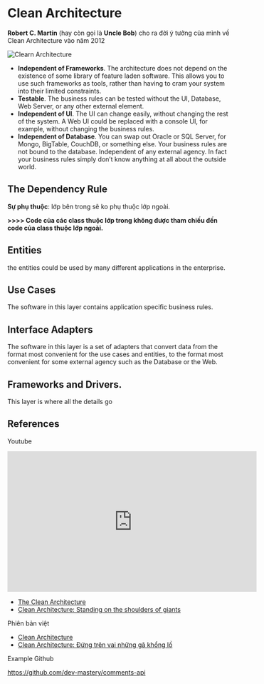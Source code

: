 # Clean Architecture
**Robert C. Martin** (hay còn gọi là **Uncle Bob**) cho ra đời ý tưởng của mình về Clean Architecture vào năm 2012

![Clearn Architecture](@/images/cleanarchitecture.jpg)

- **Independent of Frameworks**. The architecture does not depend on the existence of some library of feature laden software. This allows you to use such frameworks as tools, rather than having to cram your system into their limited constraints.
- **Testable**. The business rules can be tested without the UI, Database, Web Server, or any other external element.
- **Independent of UI**. The UI can change easily, without changing the rest of the system. A Web UI could be replaced with a console UI, for example, without changing the business rules.
- **Independent of Database**. You can swap out Oracle or SQL Server, for Mongo, BigTable, CouchDB, or something else. Your business rules are not bound to the database.
Independent of any external agency. In fact your business rules simply don’t know anything at all about the outside world.

## The Dependency Rule

**Sự phụ thuộc**: lớp bên trong sẽ ko phụ thuộc lớp ngoài.

**>>>> Code của các class thuộc lớp trong không được tham chiếu đến code của class thuộc lớp ngoài.**


## Entities

the entities could be used by many different applications in the enterprise.

## Use Cases

The software in this layer contains application specific business rules.

## Interface Adapters

The software in this layer is a set of adapters that convert data from the format most convenient for the use cases and entities, to the format most convenient for some external agency such as the Database or the Web.

## Frameworks and Drivers.

This layer is where all the details go


## References 

Youtube 

<iframe width="560" height="315" src="https://www.youtube.com/embed/CnailTcJV_U" frameborder="0" allow="accelerometer; autoplay; encrypted-media; gyroscope; picture-in-picture" allowfullscreen></iframe>

- [The Clean Architecture](https://blog.cleancoder.com/uncle-bob/2012/08/13/the-clean-architecture.html)
- [Clean Architecture: Standing on the shoulders of giants](https://herbertograca.com/2017/09/28/clean-architecture-standing-on-the-shoulders-of-giants/)

Phiên bản việt
- [Clean Architecture](https://viblo.asia/p/clean-architecture-MdZkAQpRkox)
- [Clean Architecture: Đứng trên vai những gã khổng lồ](https://edwardthienhoang.wordpress.com/2018/01/18/clean-architecture-dung-tren-vai-nhung-ga-khong-lo/)


Example Github 

https://github.com/dev-mastery/comments-api

